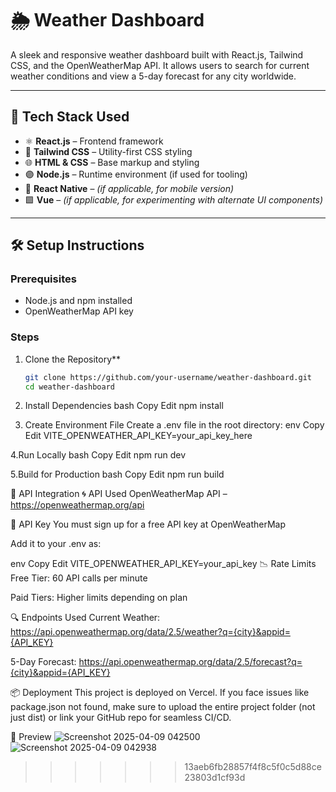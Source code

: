 # 🌦️ Weather Dashboard

A sleek and responsive weather dashboard built with React.js, Tailwind CSS, and the OpenWeatherMap API. It allows users to search for current weather conditions and view a 5-day forecast for any city worldwide.

---

## 🚀 Tech Stack Used

- ⚛️ **React.js** – Frontend framework
- 🎨 **Tailwind CSS** – Utility-first CSS styling
- 🌐 **HTML & CSS** – Base markup and styling
- 🟣 **Node.js** – Runtime environment (if used for tooling)
- 📱 **React Native** – *(if applicable, for mobile version)*
- 🟩 **Vue** – *(if applicable, for experimenting with alternate UI components)*

---

## 🛠️ Setup Instructions

### Prerequisites

- Node.js and npm installed
- OpenWeatherMap API key

### Steps

1. Clone the Repository**
   ```bash
   git clone https://github.com/your-username/weather-dashboard.git
   cd weather-dashboard

2. Install Dependencies
bash
Copy
Edit
npm install

3. Create Environment File Create a .env file in the root directory:
env
Copy
Edit
VITE_OPENWEATHER_API_KEY=your_api_key_here

4.Run Locally
bash
Copy
Edit
npm run dev

5.Build for Production
bash
Copy
Edit
npm run build

🔌 API Integration
🌀 API Used
OpenWeatherMap API – https://openweathermap.org/api

🔑 API Key
You must sign up for a free API key at OpenWeatherMap

Add it to your .env as:

env
Copy
Edit
VITE_OPENWEATHER_API_KEY=your_api_key
📉 Rate Limits
Free Tier: 60 API calls per minute

Paid Tiers: Higher limits depending on plan

🔍 Endpoints Used
Current Weather: https://api.openweathermap.org/data/2.5/weather?q={city}&appid={API_KEY}

5-Day Forecast: https://api.openweathermap.org/data/2.5/forecast?q={city}&appid={API_KEY}

📦 Deployment
This project is deployed on Vercel.
If you face issues like package.json not found, make sure to upload the entire project folder (not just dist) or link your GitHub repo for seamless CI/CD.

📸 Preview
![Screenshot 2025-04-09 042500](https://github.com/user-attachments/assets/1f7d4251-abab-4bc7-aa8a-969164fb374a)
![Screenshot 2025-04-09 042938](https://github.com/user-attachments/assets/1b546384-9664-482c-bcee-4196960863b0)

>>>>>>> 13aeb6fb28857f4f8c5f0c5d88ce23803d1cf93d
